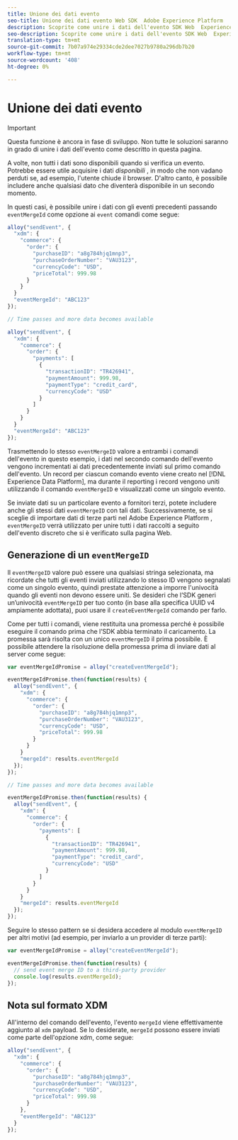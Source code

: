 ```yaml
---
title: Unione dei dati evento
seo-title: Unione dei dati evento Web SDK  Adobe Experience Platform
description: Scoprite come unire i dati dell'evento SDK Web  Experience Platform
seo-description: Scoprite come unire i dati dell'evento SDK Web  Experience Platform
translation-type: tm+mt
source-git-commit: 7b07a974e29334cde2dee7027b9780a296db7b20
workflow-type: tm+mt
source-wordcount: '408'
ht-degree: 0%

---
```



# Unione dei dati evento

>[!IMPORTANT]
>
>Questa funzione è ancora in fase di sviluppo. Non tutte le soluzioni saranno in grado di unire i dati dell&#39;evento come descritto in questa pagina.

A volte, non tutti i dati sono disponibili quando si verifica un evento. Potrebbe essere utile acquisire i dati _disponibili_ , in modo che non vadano perduti se, ad esempio, l&#39;utente chiude il browser. D&#39;altro canto, è possibile includere anche qualsiasi dato che diventerà disponibile in un secondo momento.

In questi casi, è possibile unire i dati con gli eventi precedenti passando `eventMergeId` come opzione ai `event` comandi come segue:

```javascript
alloy("sendEvent", {
  "xdm": {
    "commerce": {
      "order": {
        "purchaseID": "a8g784hjq1mnp3",
        "purchaseOrderNumber": "VAU3123",
        "currencyCode": "USD",
        "priceTotal": 999.98
      }
    }
  }
  "eventMergeId": "ABC123"
});

// Time passes and more data becomes available

alloy("sendEvent", {
  "xdm": {
    "commerce": {
      "order": {
        "payments": [
          {
            "transactionID": "TR426941",
            "paymentAmount": 999.98,
            "paymentType": "credit_card",
            "currencyCode": "USD"
          }
        ]
      }
    }
  }
  "eventMergeId": "ABC123"
});
```

Trasmettendo lo stesso `eventMergeID` valore a entrambi i comandi dell&#39;evento in questo esempio, i dati nel secondo comando dell&#39;evento vengono incrementati ai dati precedentemente inviati sul primo comando dell&#39;evento. Un record per ciascun comando evento viene creato nel [!DNL Experience Data Platform], ma durante il reporting i record vengono uniti utilizzando il comando `eventMergeID` e visualizzati come un singolo evento.

Se inviate dati su un particolare evento a fornitori terzi, potete includere anche gli stessi dati `eventMergeID` con tali dati. Successivamente, se si sceglie di importare dati di terze parti nel Adobe Experience Platform , `eventMergeID` verrà utilizzato per unire tutti i dati raccolti a seguito dell&#39;evento discreto che si è verificato sulla pagina Web.

## Generazione di un `eventMergeID`

Il `eventMergeID` valore può essere una qualsiasi stringa selezionata, ma ricordate che tutti gli eventi inviati utilizzando lo stesso ID vengono segnalati come un singolo evento, quindi prestate attenzione a imporre l&#39;univocità quando gli eventi non devono essere uniti. Se desideri che l’SDK generi un’univocità `eventMergeID` per tuo conto (in base alla specifica [](https://www.ietf.org/rfc/rfc4122.txt)UUID v4 ampiamente adottata), puoi usare il `createEventMergeId` comando per farlo.

Come per tutti i comandi, viene restituita una promessa perché è possibile eseguire il comando prima che l’SDK abbia terminato il caricamento. La promessa sarà risolta con un unico `eventMergeID` il prima possibile. È possibile attendere la risoluzione della promessa prima di inviare dati al server come segue:

```javascript
var eventMergeIdPromise = alloy("createEventMergeId");

eventMergeIdPromise.then(function(results) {
  alloy("sendEvent", {
    "xdm": {
      "commerce": {
        "order": {
          "purchaseID": "a8g784hjq1mnp3",
          "purchaseOrderNumber": "VAU3123",
          "currencyCode": "USD",
          "priceTotal": 999.98
        }
      }
    }
    "mergeId": results.eventMergeId
  });
});

// Time passes and more data becomes available

eventMergeIdPromise.then(function(results) {
  alloy("sendEvent", {
    "xdm": {
      "commerce": {
        "order": {
          "payments": [
            {
              "transactionID": "TR426941",
              "paymentAmount": 999.98,
              "paymentType": "credit_card",
              "currencyCode": "USD"
            }
          ]
        }
      }
    }
    "mergeId": results.eventMergeId
  });
});
```

Seguire lo stesso pattern se si desidera accedere al modulo `eventMergeID` per altri motivi (ad esempio, per inviarlo a un provider di terze parti):

```javascript
var eventMergeIdPromise = alloy("createEventMergeId");

eventMergeIdPromise.then(function(results) {
  // send event merge ID to a third-party provider
  console.log(results.eventMergeId);
});
```

## Nota sul formato XDM

All&#39;interno del comando dell&#39;evento, l&#39;evento `mergeId` viene effettivamente aggiunto al `xdm` payload.  Se lo desiderate, `mergeId` possono essere inviati come parte dell&#39;opzione xdm, come segue:

```javascript
alloy("sendEvent", {
  "xdm": {
    "commerce": {
      "order": {
        "purchaseID": "a8g784hjq1mnp3",
        "purchaseOrderNumber": "VAU3123",
        "currencyCode": "USD",
        "priceTotal": 999.98
      }
    },
    "eventMergeId": "ABC123"
  }
});
```
